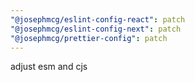 ```yaml
---
"@josephmcg/eslint-config-react": patch
"@josephmcg/eslint-config-next": patch
"@josephmcg/prettier-config": patch
---
```


adjust esm and cjs
